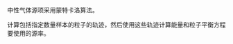 中性气体源项采用蒙特卡洛算法。

计算包括指定数量样本的粒子的轨迹，然后使用这些轨迹计算能量和粒子平衡方程要使用的源率。
<!--stackedit_data:
eyJoaXN0b3J5IjpbLTMwNDkzODk0NV19
-->